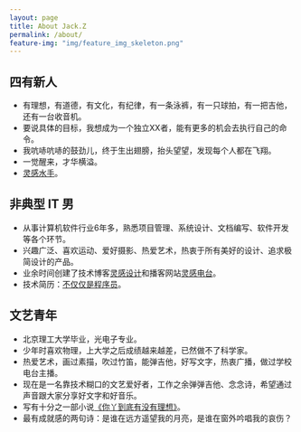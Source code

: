 ```yaml
---
layout: page
title: About Jack.Z
permalink: /about/
feature-img: "img/feature_img_skeleton.png"
---
```


## 四有新人

*   有理想，有道德，有文化，有纪律，有一条泳裤，有一只球拍，有一把吉他，还有一台收音机。
*   要说具体的目标，我想成为一个独立XX者，能有更多的机会去执行自己的命令。
*   我吭哧吭哧的鼓劲儿，终于生出翅膀，抬头望望，发现每个人都在飞翔。
*   一觉醒来，才华横溢。
*   [灵感水手](http://www.weibo.com/minispace)。

## 非典型 IT 男

*   从事计算机软件行业6年多，熟悉项目管理、系统设计、文档编写、软件开发等各个环节。
*   兴趣广泛、喜欢运动、爱好摄影、热爱艺术，热衷于所有美好的设计、追求极简设计的产品。
*   业余时间创建了技术博客[灵感设计](http://www.easyapple.net)和播客网站[灵感电台](http://www.easyapple.net)。
*   技术简历：[不仅仅是程序员](http://jackzheng.deercv.com/)。

## 文艺青年

*   北京理工大学毕业，光电子专业。
*   少年时喜欢物理，上大学之后成绩越来越差，已然做不了科学家。
*   热爱艺术，画过素描，吹过竹笛，能弹吉他，好写文字，热衷广播，做过学校电台主播。
*   现在是一名靠技术糊口的文艺爱好者，工作之余弹弹吉他、念念诗，希望通过声音跟大家分享好文字和好音乐。
*   写有十分之一部小说[《你丫到底有没有理想》](http://www.museradio.net/?cat=166)。
*   最有成就感的两句诗：是谁在远方遥望我的月亮，是谁在窗外吟唱我的哀伤？
